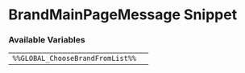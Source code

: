 # BrandMainPageMessage Snippet

### Available Variables
|||
|---|---|
| `%%GLOBAL_ChooseBrandFromList%%` |
